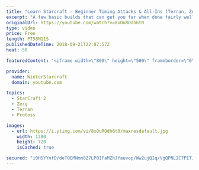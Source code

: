 ```yaml
---
title: "Learn Starcraft - Beginner Timing Attacks & All-Ins (Terran, Zerg & Protoss)"
excerpt: "A few basic builds that can get you far when done fairly well. Also important is how not to overextend and lose everything."
originalUrl: https://youtube.com/watch?v=8xOuROdh6t0
type: video
price: Free
length: PT58M11S
publishedDateTime: 2018-09-21T22:07:57Z
heat: 50

featuredContent: "<iframe width=\"800\" height=\"500\" frameborder=\"0\" src=\"https://www.youtube.com/embed/8xOuROdh6t0\" allow=\"accelerometer; autoplay; encrypted-media; gyroscope; picture-in-picture\" allowfullscreen></iframe>"

provider:
  name: WinterStarcraft
  domain: youtube.com

topics:
  - StarCraft 2
  - Zerg
  - Terran
  - Protoss

images:
  - url: https://i.ytimg.com/vi/8xOuROdh6t0/maxresdefault.jpg
    width: 1280
    height: 720
    isCached: true

secured: "i0H5YYnfD/deTOEMNmn8Z7LP8IFaMZhJYauvop/Ww2ujQIq/VgQPNL2C7PITJQE9dtLYC8qDmUZBILnjMhaltx1gvyOpka8ijRNlQrQqR+dFb0iUrq+ETI7+wqbirUVyMBwXCl5BzJTuI1R8d6cEqhuBTPuxA2ePIeXmbF8p4d7Dbr1tTWE4PzzDf+1+Bl0ZV8qcu05X9oZ4CR3SUDO71gPaYK1xnOIugmc2utFF5+crQ7jJA0TInBthj4e3iZf9MT5Q1uODKwFOUSydMxx721LZtFAmHgrKbq8rNnm2CQeVZLwBldXPhsVAYC+TGlLKQNwZcYOI0wnTlgpVcVF4spO2xM4vl+QE5sVVfqGdHJOelpgz1inPlzSr8q+/oOiT59fDv11Xm7cikycQz9lyagokiy9ai5Ee18TyehVm0YM=;OBM1OvcIfF9bTdI0gKi7qQ=="
---
```


